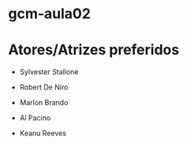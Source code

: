 # gcm-aula02

# Atores/Atrizes preferidos

* Sylvester Stallone

* Robert De Niro

* Marlon Brando

* Al Pacino

* Keanu Reeves

